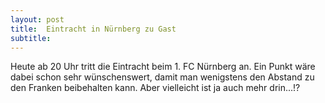 ```yaml
---
layout: post
title:  Eintracht in Nürnberg zu Gast
subtitle:  
---
```


Heute ab 20 Uhr tritt die Eintracht beim 1. FC Nürnberg an. Ein Punkt wäre dabei schon sehr wünschenswert, damit man wenigstens den Abstand zu den Franken beibehalten kann. Aber vielleicht ist ja auch mehr drin...!?


